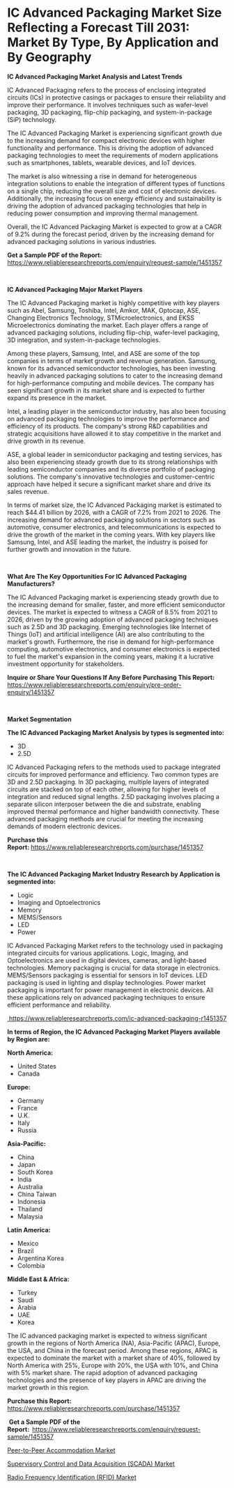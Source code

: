<p><h1>IC Advanced Packaging Market Size Reflecting a Forecast Till 2031: Market By Type, By Application and By Geography</h1></p><p><strong>IC Advanced Packaging Market Analysis and Latest Trends</strong></p>
<p><p>IC Advanced Packaging refers to the process of enclosing integrated circuits (ICs) in protective casings or packages to ensure their reliability and improve their performance. It involves techniques such as wafer-level packaging, 3D packaging, flip-chip packaging, and system-in-package (SiP) technology.</p><p>The IC Advanced Packaging Market is experiencing significant growth due to the increasing demand for compact electronic devices with higher functionality and performance. This is driving the adoption of advanced packaging technologies to meet the requirements of modern applications such as smartphones, tablets, wearable devices, and IoT devices.</p><p>The market is also witnessing a rise in demand for heterogeneous integration solutions to enable the integration of different types of functions on a single chip, reducing the overall size and cost of electronic devices. Additionally, the increasing focus on energy efficiency and sustainability is driving the adoption of advanced packaging technologies that help in reducing power consumption and improving thermal management.</p><p>Overall, the IC Advanced Packaging Market is expected to grow at a CAGR of 9.2% during the forecast period, driven by the increasing demand for advanced packaging solutions in various industries.</p></p>
<p><strong>Get a Sample PDF of the Report:&nbsp;</strong> <a href="https://www.reliableresearchreports.com/enquiry/request-sample/1451357">https://www.reliableresearchreports.com/enquiry/request-sample/1451357</a></p>
<p>&nbsp;</p>
<p><strong>IC Advanced Packaging Major Market Players</strong></p>
<p><p>The IC Advanced Packaging market is highly competitive with key players such as Abel, Samsung, Toshiba, Intel, Amkor, MAK, Optocap, ASE, Changing Electronics Technology, STMicroelectronics, and EKSS Microelectronics dominating the market. Each player offers a range of advanced packaging solutions, including flip-chip, wafer-level packaging, 3D integration, and system-in-package technologies.</p><p>Among these players, Samsung, Intel, and ASE are some of the top companies in terms of market growth and revenue generation. Samsung, known for its advanced semiconductor technologies, has been investing heavily in advanced packaging solutions to cater to the increasing demand for high-performance computing and mobile devices. The company has seen significant growth in its market share and is expected to further expand its presence in the market.</p><p>Intel, a leading player in the semiconductor industry, has also been focusing on advanced packaging technologies to improve the performance and efficiency of its products. The company's strong R&D capabilities and strategic acquisitions have allowed it to stay competitive in the market and drive growth in its revenue.</p><p>ASE, a global leader in semiconductor packaging and testing services, has also been experiencing steady growth due to its strong relationships with leading semiconductor companies and its diverse portfolio of packaging solutions. The company's innovative technologies and customer-centric approach have helped it secure a significant market share and drive its sales revenue.</p><p>In terms of market size, the IC Advanced Packaging market is estimated to reach $44.41 billion by 2026, with a CAGR of 7.2% from 2021 to 2026. The increasing demand for advanced packaging solutions in sectors such as automotive, consumer electronics, and telecommunications is expected to drive the growth of the market in the coming years. With key players like Samsung, Intel, and ASE leading the market, the industry is poised for further growth and innovation in the future.</p></p>
<p>&nbsp;</p>
<p><strong>What Are The Key Opportunities For IC Advanced Packaging Manufacturers?</strong></p>
<p><p>The IC Advanced Packaging market is experiencing steady growth due to the increasing demand for smaller, faster, and more efficient semiconductor devices. The market is expected to witness a CAGR of 8.5% from 2021 to 2026, driven by the growing adoption of advanced packaging techniques such as 2.5D and 3D packaging. Emerging technologies like Internet of Things (IoT) and artificial intelligence (AI) are also contributing to the market's growth. Furthermore, the rise in demand for high-performance computing, automotive electronics, and consumer electronics is expected to fuel the market's expansion in the coming years, making it a lucrative investment opportunity for stakeholders.</p></p>
<p><strong>Inquire or Share Your Questions If Any Before Purchasing This Report:</strong> <a href="https://www.reliableresearchreports.com/enquiry/pre-order-enquiry/1451357">https://www.reliableresearchreports.com/enquiry/pre-order-enquiry/1451357</a></p>
<p>&nbsp;</p>
<p><strong>Market Segmentation</strong></p>
<p><strong>The IC Advanced Packaging Market Analysis by types is segmented into:</strong></p>
<p><ul><li>3D</li><li>2.5D</li></ul></p>
<p><p>IC Advanced Packaging refers to the methods used to package integrated circuits for improved performance and efficiency. Two common types are 3D and 2.5D packaging. In 3D packaging, multiple layers of integrated circuits are stacked on top of each other, allowing for higher levels of integration and reduced signal lengths. 2.5D packaging involves placing a separate silicon interposer between the die and substrate, enabling improved thermal performance and higher bandwidth connectivity. These advanced packaging methods are crucial for meeting the increasing demands of modern electronic devices.</p></p>
<p><strong>Purchase this Report:&nbsp;</strong><a href="https://www.reliableresearchreports.com/purchase/1451357">https://www.reliableresearchreports.com/purchase/1451357</a></p>
<p>&nbsp;</p>
<p><strong>The IC Advanced Packaging Market Industry Research by Application is segmented into:</strong></p>
<p><ul><li>Logic</li><li>Imaging and Optoelectronics</li><li>Memory</li><li>MEMS/Sensors</li><li>LED</li><li>Power</li></ul></p>
<p><p>IC Advanced Packaging Market refers to the technology used in packaging integrated circuits for various applications. Logic, Imaging, and Optoelectronics are used in digital devices, cameras, and light-based technologies. Memory packaging is crucial for data storage in electronics. MEMS/Sensors packaging is essential for sensors in IoT devices. LED packaging is used in lighting and display technologies. Power market packaging is important for power management in electronic devices. All these applications rely on advanced packaging techniques to ensure efficient performance and reliability.</p></p>
<p><a href="https://www.reliableresearchreports.com/ic-advanced-packaging-r1451357">&nbsp;https://www.reliableresearchreports.com/ic-advanced-packaging-r1451357</a></p>
<p><strong>In terms of Region, the IC Advanced Packaging Market Players available by Region are:</strong></p>
<p>
    <p> <strong> North America: </strong>
        <ul>
            <li>United States</li>
            <li>Canada</li>
        </ul>
        </p> 
    <p> <strong> Europe: </strong>
        <ul>
            <li>Germany</li>
            <li>France</li>
            <li>U.K.</li>
            <li>Italy</li>
            <li>Russia</li>
        </ul>
        </p> 
    <p> <strong> Asia-Pacific: </strong>
        <ul>
            <li>China</li>
            <li>Japan</li>
            <li>South Korea</li>
            <li>India</li>
            <li>Australia</li>
            <li>China Taiwan</li>
            <li>Indonesia</li>
            <li>Thailand</li>
            <li>Malaysia</li>
        </ul>
        </p> 
    <p> <strong> Latin America: </strong>
        <ul>
            <li>Mexico</li>
            <li>Brazil</li>
            <li>Argentina Korea</li>
            <li>Colombia</li>
        </ul>
        </p> 
    <p> <strong> Middle East & Africa: </strong>
        <ul>
            <li>Turkey</li>
            <li>Saudi</li>
            <li>Arabia</li>
            <li>UAE</li>
            <li>Korea</li>
        </ul>
    </p>
    </p>
<p><p>The IC advanced packaging market is expected to witness significant growth in the regions of North America (NA), Asia-Pacific (APAC), Europe, the USA, and China in the forecast period. Among these regions, APAC is expected to dominate the market with a market share of 40%, followed by North America with 25%, Europe with 20%, the USA with 10%, and China with 5% market share. The rapid adoption of advanced packaging technologies and the presence of key players in APAC are driving the market growth in this region.</p></p>
<p><strong>Purchase this Report: </strong><a href="https://www.reliableresearchreports.com/purchase/1451357">https://www.reliableresearchreports.com/purchase/1451357</a></p>
<p>&nbsp;<strong>Get a Sample PDF of the Report:&nbsp;&nbsp;</strong><a href="https://www.reliableresearchreports.com/enquiry/request-sample/1451357">https://www.reliableresearchreports.com/enquiry/request-sample/1451357</a></p>
<p><strong></strong></p>
<p><p><a href="https://github.com/kumertitash/Market-Research-Report-List-1/blob/main/peer-to-peer-accommodation-market.md">Peer-to-Peer Accommodation Market</a></p><p><a href="https://github.com/mdkiwi4kiwi/Market-Research-Report-List-1/blob/main/supervisory-control-and-data-acquisition-scada-market.md">Supervisory Control and Data Acquisition (SCADA) Market</a></p><p><a href="https://github.com/dancokkoe288/Market-Research-Report-List-1/blob/main/radio-frequency-identification-rfid-market.md">Radio Frequency Identification (RFID) Market</a></p></p>